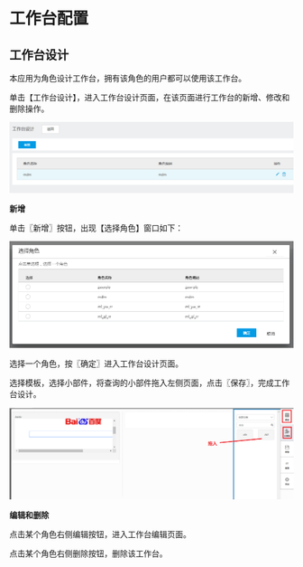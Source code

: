# 工作台配置

## 工作台设计

本应用为角色设计工作台，拥有该角色的用户都可以使用该工作台。

单击【工作台设计】，进入工作台设计页面，在该页面进行工作台的新增、修改和删除操作。

![](/articles/application/5-/images/image31.png)

 
**新增**

单击〖新增〗按钮，出现【选择角色】窗口如下：

![](/articles/application/5-/images/image32.png)
 

选择一个角色，按〖确定〗进入工作台设计页面。

选择模板，选择小部件，将查询的小部件拖入左侧页面，点击〖保存〗，完成工作台设计。

![](/articles/application/5-/images/image33.png)

 
**编辑和删除**

点击某个角色右侧编辑按钮，进入工作台编辑页面。

点击某个角色右侧删除按钮，删除该工作台。
